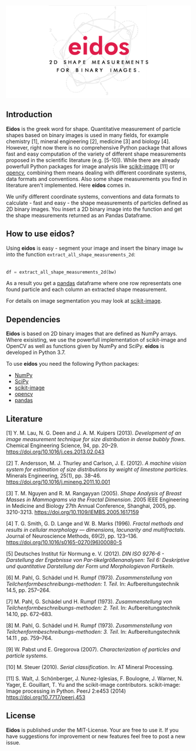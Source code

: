 ![alt text](https://github.com/nkroell/eidos/raw/development/images/eidos_logo.png "Eidos Logo")

## Introduction
**Eidos** is the greek word for shape. Quantitative measurement of particle shapes based on binary images is used in many fields, for example chemistry [1], mineral engineering [2], medicine [3] and biology [4]. However, right now there is no comprehensive Python package that allows fast and easy computation of the variety of different shape measurements proposed in the scientific literature (e.g. [5-10]). While there are already powerfull Python packages for image analysis like [scikit-image](https://www.scikit-image.org/) [11] or [opencv](https://www.opencv.org/), combining them means dealing with different coordinate systems, data formats and conventions. Also some shape measurements you find in literature aren't implemented. Here **eidos** comes in.

We unify different coordinate systems, conventions and data formats to calculate - fast and easy - the shape measurements of particles defined as 2D binary images. You insert a 2D binary image into the function and get the shape measurements returned as an Pandas Dataframe.

## How to use eidos?
Using **eidos** is easy - segment your image and insert the binary image `bw` into the function `extract_all_shape_measurements_2d`:

```python

df = extract_all_shape_measurements_2d(bw)

```

As a result you get a [pandas](https://www.pandas.pydata.org/) dataframe where one row representats one found particle and each column an extracted shape measurement.

For details on image segmentation you may look at [scikit-image](https://www.scikit-image.org/). 



## Dependencies

**Eidos** is based on 2D binary images that are defined as NumPy arrays. Where exisisting, we use the powerfull implementation of scikit-image and OpenCV as well as functions given by NumPy and SciPy. **eidos** is developed in Python 3.7.

To use **eidos** you need the following Python packages:
  * [NumPy](https://www.numpy.org/)
  * [SciPy](https://www.scipy.org/)
  * [scikit-image](https://www.scikit-image.org/)
  * [opencv](https://www.opencv.org/)
  * [pandas](https://www.pandas.pydata.org/)

## Literature

[1] Y. M. Lau, N. G. Deen and J. A. M. Kuipers (2013). *Development of an image measurement technique for size distribution in dense bubbly flows*. Chemical Engineering Science, 94, pp. 20–29. https://doi.org/10.1016/j.ces.2013.02.043

[2] T. Andersson, M. J. Thurley and Carlson, J. E. (2012). *A machine vision system for estimation of size distributions by weight of limestone particles*. Minerals Engineering, 25(1), pp. 38–46. https://doi.org/10.1016/j.mineng.2011.10.001

[3] T. M. Nguyen and R. M. Rangayyan (2005). *Shape Analysis of Breast Masses in Mammograms via the Fractal Dimension*. 2005 IEEE Engineering in Medicine and Biology 27th Annual Conference, Shanghai, 2005, pp. 3210-3213. https://doi.org/10.1109/IEMBS.2005.1617159

[4] T. G. Smith, G. D. Lange and W. B. Marks (1996). *Fractal methods and results in cellular morphology — dimensions, lacunarity and multifractals*. Journal of Neuroscience Methods, 69(2), pp. 123–136. https://doi.org/10.1016/s0165-0270(96)00080-5

[5] Deutsches Institut für Normung e. V. (2012). *DIN ISO 9276-6 - Darstellung der Ergebnisse von Par-tikelgrößenanalysen: Teil 6: Deskriptive und quantitative Darstellung der Form und Morphologievon Partikeln*.

[6] M. Pahl, G. Schädel und H. Rumpf (1973). *Zusammenstellung von Teilchenformbeschreibungs-methoden: 1. Teil*. In: Aufbereitungstechnik 14.5, pp. 257–264.

[7] M. Pahl, G. Schädel und H. Rumpf (1973). *Zusammenstellung von Teilchenformbeschreibungs-methoden: 2. Teil*. In: Aufbereitungstechnik 14.10, pp. 672–683.

[8] M. Pahl, G. Schädel und H. Rumpf (1973). *Zusammenstellung von Teilchenformbeschreibungs-methoden: 3. Teil*. In: Aufbereitungstechnik 14.11 , pp. 759–764.

[9] W. Pabst und E. Gregorova (2007). *Characterization of particles and particle systems*.

[10] M. Steuer (2010). *Serial classification*. In: AT Mineral Processing.

[11] S. Walt, J. Schönberger, J. Nunez-Iglesias, F. Boulogne, J. Warner, N. Yager, E. Gouillart, T. Yu and the scikit-image contributors. scikit-image: Image processing in Python. PeerJ 2:e453 (2014) https://doi.org/10.7717/peerj.453

## License
**Eidos** is published under the MIT-License. Your are free to use it. If you have suggestions for improvement or new features feel free to post a new issue.

